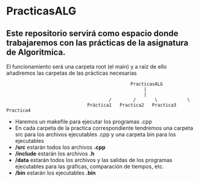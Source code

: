 # PracticasALG
## Este repositorio servirá como espacio donde trabajaremos con las prácticas de la asignatura de Algoritmica.
El funcionamiento será una carpeta root (el main) y a raíz de ello añadiremos las carpetas de las prácticas necesarias

                                                  PracticasALG
                                                       |
                                                       |
                                          /        /       \           \
                                  Práctica1   Practica2   Practica3   Practica4
                                       
                                       
- Haremos un makefile para ejecutar los programas .cpp
- En cada carpeta de la practica correspondiente tendremos una carpeta src para los archivos ejecutables .cpp y una carpeta bin para los ejecutables
- **/src** estarán todos los archivos  **.cpp**
- **/include** estarán los archivos **.h**
- **/data** estarán todos los archivos y las salidas de los programas ejecutables para las gráficas, comparación de tiempos, etc.
- **/bin** estarán los ejecutables **.bin**
